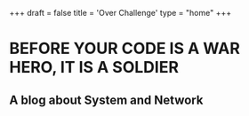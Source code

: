+++
draft = false
title = 'Over Challenge' 
type = "home"
+++

# BEFORE YOUR CODE IS A WAR HERO, IT IS A SOLDIER 

## A blog about System and Network

